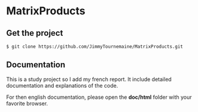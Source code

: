 # MatrixProducts

## Get the project

	$ git clone https://github.com/JimmyTournemaine/MatrixProducts.git
	
## Documentation

This is a study project so I add my french report.
It include detailed documentation and explanations of the code.

For then english documentation, please open the **doc/html** folder with your favorite browser.

